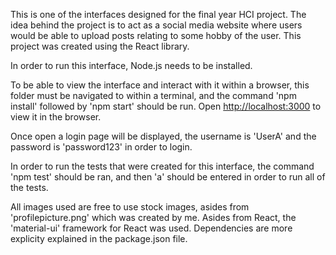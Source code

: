 This is one of the interfaces designed for the final year HCI project. The idea behind the project is to act as a social media website where users would be able to upload posts relating to some hobby of the user. This project was created using the React library. 

In order to run this interface, Node.js needs to be installed. 

To be able to view the interface and interact with it within a browser, this folder must be navigated to within a terminal, and the command 'npm install' followed by 'npm start' should be run. Open [http://localhost:3000](http://localhost:3000) to view it in the browser. 

Once open a login page will be displayed, the username is 'UserA' and the password is 'password123' in order to login. 

In order to run the tests that were created for this interface, the command 'npm test' should be ran, and then 'a' should be entered in order to run all of the tests. 

All images used are free to use stock images, asides from 'profilepicture.png' which was created by me. 
Asides from React, the 'material-ui' framework for React was used. Dependencies are more explicity explained in the package.json file.  
